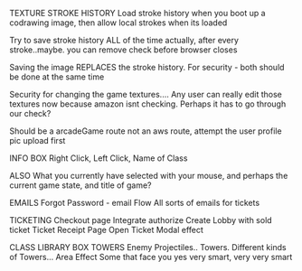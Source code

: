 TEXTURE STROKE HISTORY
  Load stroke history when you boot up a codrawing image, then allow local strokes when its loaded

  Try to save stroke history ALL of the time actually, after every stroke..maybe. you can remove check before browser closes

  Saving the image REPLACES the stroke history. For security - both should be done at the same time

  Security for changing the game textures.... Any user can really edit those textures now because amazon isnt checking. Perhaps it has to go through our check?

  Should be a arcadeGame route not an aws route, attempt the user profile pic upload first

INFO BOX
  Right Click, Left Click, Name of Class

  ALSO What you currently have selected with your mouse, and perhaps the current game state, and title of game?

EMAILS
  Forgot Password - email Flow
  All sorts of emails for tickets

TICKETING
  Checkout page
    Integrate authorize
    Create Lobby with sold ticket
  Ticket Receipt Page
  Open Ticket Modal effect

CLASS LIBRARY BOX
  TOWERS
  Enemy Projectiles.. Towers. Different kinds of Towers... Area Effect
  Some that face you
  yes very smart, very very smart
